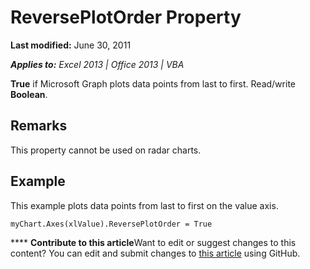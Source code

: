 
# ReversePlotOrder Property

 **Last modified:** June 30, 2011

 _**Applies to:** Excel 2013 | Office 2013 | VBA_

 **True** if Microsoft Graph plots data points from last to first. Read/write **Boolean**.


## Remarks

This property cannot be used on radar charts.


## Example

This example plots data points from last to first on the value axis.


```
myChart.Axes(xlValue).ReversePlotOrder = True
```


****   **Contribute to this article**Want to edit or suggest changes to this content? You can edit and submit changes to  [this article](https://github.com/jhershey00/VBA_Excel_Test/OpenXMLCon/articles/d9854c4c-b530-44b6-2335-ad293443ebba.md) using GitHub.

